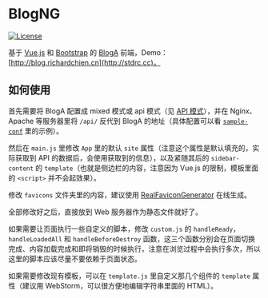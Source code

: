 # BlogNG

[![License](https://img.shields.io/github/license/mashape/apistatus.svg?maxAge=2592000)](LICENSE)

基于 [Vue.js](http://vuejs.org/) 和 [Bootstrap](http://getbootstrap.com/) 的 [BlogA](https://github.com/BlogTANG/blog-a) 前端，Demo：[http://blog.richardchien.cn](http://stdrc.cc)。

## 如何使用

首先需要将 BlogA 配置成 mixed 模式或 api 模式（见 [API 模式](https://github.com/richardchien/blog-a#api-模式)），并在 Nginx、Apache 等服务器里将 `/api/` 反代到 BlogA 的地址（具体配置可以看 [`sample-conf`](sample-conf) 里的示例）。

然后在 `main.js` 里修改 `App` 里的默认 `site` 属性（注意这个属性是默认填充的，实际获取到 API 的数据后，会使用获取到的信息），以及紧随其后的 `sidebar-content` 的 `template`（也就是侧边栏的内容，注意因为 Vue.js 的限制，模板里面的 `<script>` 并不会起效果）。

修改 `favicons` 文件夹里的内容，建议使用 [RealFaviconGenerator](https://realfavicongenerator.net/) 在线生成。

全部修改好之后，直接放到 Web 服务器作为静态文件就好了。

如果需要让页面执行一些自定义的脚本，修改 `custom.js` 的 `handleReady`，`handleLoadedAll` 和 `handleBeforeDestroy` 函数，这三个函数分别会在页面切换完成、内容加载完成和即将销毁的时候执行，注意在浏览过程中会执行多次，所以这里的脚本应该尽量不要依赖于页面状态。

如果需要修改现有模板，可以在 `template.js` 里自定义那几个组件的 `template` 属性（建议用 WebStorm，可以很方便地编辑字符串里面的 HTML）。
